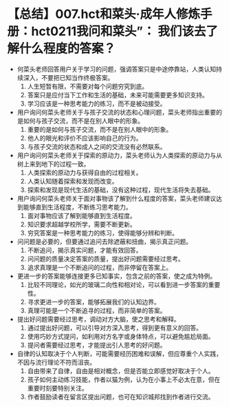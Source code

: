 # 【总结】007.hct和菜头·成年人修炼手册：hct0211我问和菜头”： 我们该去了解什么程度的答案？

-   何菜头老师回答用户关于学习的问题，强调答案只是中途停靠站，人类认知持续深入，不要把已知当作终极答案。
    1.  人生短暂有限，不需要对每个问题穷究到底。
    2.  答案只是应付当下工作和生活的基础，未来可能需要更多知识支持。
    3.  学习应该是一种思考能力的练习，而不是被动接受。
-   用户询问何菜头老师关于与孩子交流的状态和心理问题，菜头老师指出重要的是如何与孩子交流，而不是在别人眼中的形象。
    1.  重要的是如何与孩子交流，而不是在别人眼中的形象。
    2.  他人的眼光和评价不应该影响自己的行为。
    3.  与孩子交流的状态和成人之间的交流没有必然联系。
-   用户询问何菜头老师关于探索的原动力，菜头老师认为人类探索的原动力与从树上来到地下的过程一致。
    1.  人类探索的原动力与获得自由的过程相关。
    2.  人类认知随着探索和发现而改变。
    3.  探索和发现是现代生活的基础，没有这种过程，现代生活将失去基础。
-   用户询问何菜头老师关于面对事物该了解到什么程度的答案，菜头老师建议达到能够直到生活程度，不断练习思考能力。
    1.  面对事物应该了解到能够直到生活程度。
    2.  知识要求超越学校所学，需要不断更新。
    3.  穷究答案是一种思考能力的练习，使得能够分辨和判断。
-   问问题是必要的，但要通过追问去除遮蔽和扭曲，揭示真正问题。
    1.  不断追问，揭示真实问题，才能有效回答。
    2.  问问题的质量决定答案的质量，提出好问题需要经过思考。
    3.  追求真理是一个不断追问的过程，而非停留在答案上。
-   更进一步的答案能够连接更多已知事实，包含之前的答案，使之成为特例。
    1.  比较不同理论，如光的玻璃二向性和相对论，可以看到进一步答案的重要性。
    2.  寻求更进一步的答案，能够拓展我们的认知边界。
    3.  真理可能是一个不断追寻的过程，而非简单的答案。
-   提出好问题需要经过思考，调动对方大脑，使之思考和解释。
    1.  通过提出好问题，可以引导对方深入思考，得到更有意义的回答。
    2.  使用巧妙方式提问，如利用对方名字或身体特点，可以避免尴尬局面。
    3.  提问者需要经过思考，才能提出引人思考的好问题。
-   自律的认知取决于个人判断，可能需要经历困难和误解，但应尊重个人实践，不因与流行理论不符而沮丧。
    1.  自由带来了自律，自由是相对概念，但是否能立即感觉好取决于个人。
    2.  孩子如何主动练习技能，作者以猫为例，认为在小事上不必太在意，但在重要时刻要特别关注。
    3.  作者鼓励读者在留言区提出问题，也可在知识城邦找到作者进行交流。